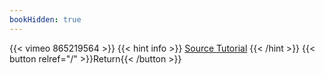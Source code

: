 ```yaml
---
bookHidden: true
---
```


{{< vimeo 865219564 >}}
{{< hint info >}}
[Source Tutorial](https://www.youtube.com/watch?v=E1NubPTRUQs)
{{< /hint >}}
{{< button relref="/" >}}Return{{< /button >}}
